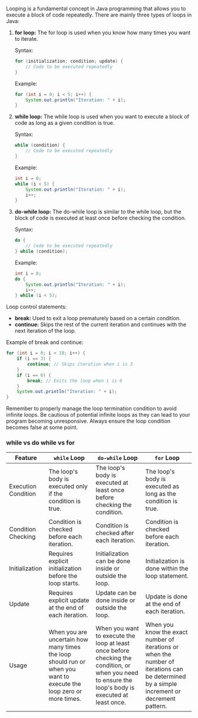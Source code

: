 Looping is a fundamental concept in Java programming that allows you to execute a block of code repeatedly. There are mainly three types of loops in Java:

1. **for loop:**
   The for loop is used when you know how many times you want to iterate.

   Syntax:
   ```java
   for (initialization; condition; update) {
       // Code to be executed repeatedly
   }
   ```

   Example:
   ```java
   for (int i = 0; i < 5; i++) {
       System.out.println("Iteration: " + i);
   }
   ```

2. **while loop:**
   The while loop is used when you want to execute a block of code as long as a given condition is true.

   Syntax:
   ```java
   while (condition) {
       // Code to be executed repeatedly
   }
   ```

   Example:
   ```java
   int i = 0;
   while (i < 5) {
       System.out.println("Iteration: " + i);
       i++;
   }
   ```

3. **do-while loop:**
   The do-while loop is similar to the while loop, but the block of code is executed at least once before checking the condition.

   Syntax:
   ```java
   do {
       // Code to be executed repeatedly
   } while (condition);
   ```

   Example:
   ```java
   int i = 0;
   do {
       System.out.println("Iteration: " + i);
       i++;
   } while (i < 5);
   ```

Loop control statements:
- **break:** Used to exit a loop prematurely based on a certain condition.
- **continue:** Skips the rest of the current iteration and continues with the next iteration of the loop.

Example of break and continue:
```java
for (int i = 0; i < 10; i++) {
    if (i == 3) {
        continue; // Skips iteration when i is 3
    }
    if (i == 6) {
        break; // Exits the loop when i is 6
    }
    System.out.println("Iteration: " + i);
}
```

Remember to properly manage the loop termination condition to avoid infinite loops. Be cautious of potential infinite loops as they can lead to your program becoming unresponsive. Always ensure the loop condition becomes false at some point.

### while vs do while vs for

| Feature             | `while` Loop                                       | `do-while` Loop                             | `for` Loop                                        |
|---------------------|----------------------------------------------------|--------------------------------------------|--------------------------------------------------|
| Execution Condition | The loop's body is executed only if the condition is true. | The loop's body is executed at least once before checking the condition. | The loop's body is executed as long as the condition is true. |
| Condition Checking  | Condition is checked before each iteration.       | Condition is checked after each iteration. | Condition is checked before each iteration.       |
| Initialization      | Requires explicit initialization before the loop starts. | Initialization can be done inside or outside the loop. | Initialization is done within the loop statement.   |
| Update             | Requires explicit update at the end of each iteration. | Update can be done inside or outside the loop. | Update is done at the end of each iteration.       |
| Usage               | When you are uncertain how many times the loop should run or when you want to execute the loop zero or more times. | When you want to execute the loop at least once before checking the condition, or when you need to ensure the loop's body is executed at least once. | When you know the exact number of iterations or when the number of iterations can be determined by a simple increment or decrement pattern. |
